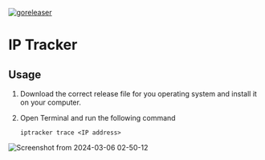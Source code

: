 [![goreleaser](https://github.com/sachin-404/iptracker/actions/workflows/release.yml/badge.svg)](https://github.com/sachin-404/iptracker/actions/workflows/release.yml)

# IP Tracker

## Usage
1. Download the correct release file for you operating system and install it on your computer.
2. Open Terminal and run the following command
   
    ```
    iptracker trace <IP address>
    ```
![Screenshot from 2024-03-06 02-50-12](https://github.com/sachin-404/iptracker/assets/96824004/f868a849-bbe5-4a2a-9e5e-579aedd63ace)
